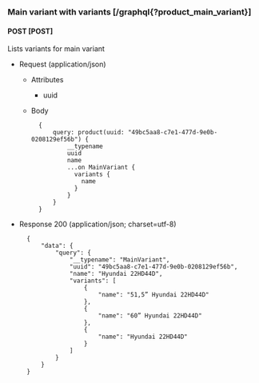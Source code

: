 ### Main variant with variants [/graphql{?product_main_variant}]

#### POST [POST]

Lists variants for main variant

- Request (application/json)

    - Attributes

        - uuid

    - Body

            {
                query: product(uuid: "49bc5aa8-c7e1-477d-9e0b-0208129ef56b") {
                    __typename
                    uuid
                    name
                    ...on MainVariant {
                      variants {
                        name
                      }
                    }
                }
            }

- Response 200 (application/json; charset=utf-8)

        {
            "data": {
                "query": {
                    "__typename": "MainVariant",
                    "uuid": "49bc5aa8-c7e1-477d-9e0b-0208129ef56b",
                    "name": "Hyundai 22HD44D",
                    "variants": [
                        {
                            "name": "51,5” Hyundai 22HD44D"
                        },
                        {
                            "name": "60” Hyundai 22HD44D"
                        },
                        {
                            "name": "Hyundai 22HD44D"
                        }
                    ]
                }
            }
        }
